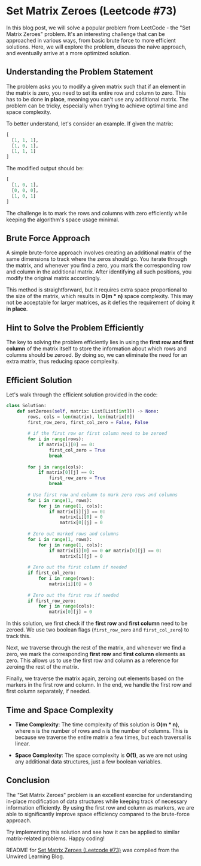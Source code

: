 # Set Matrix Zeroes (Leetcode #73)

In this blog post, we will solve a popular problem from LeetCode - the "Set Matrix Zeroes" problem. It's an interesting challenge that can be approached in various ways, from basic brute force to more efficient solutions. Here, we will explore the problem, discuss the naive approach, and eventually arrive at a more optimized solution.

## Understanding the Problem Statement

The problem asks you to modify a given matrix such that if an element in the matrix is zero, you need to set its entire row and column to zero. This has to be done **in place**, meaning you can't use any additional matrix. The problem can be tricky, especially when trying to achieve optimal time and space complexity.

To better understand, let's consider an example. If given the matrix:

```python
[
  [1, 1, 1],
  [1, 0, 1],
  [1, 1, 1]
]
```

The modified output should be:

```python
[
  [1, 0, 1],
  [0, 0, 0],
  [1, 0, 1]
]
```

The challenge is to mark the rows and columns with zero efficiently while keeping the algorithm's space usage minimal.

## Brute Force Approach

A simple brute-force approach involves creating an additional matrix of the same dimensions to track where the zeros should go. You iterate through the matrix, and whenever you find a zero, you mark the corresponding row and column in the additional matrix. After identifying all such positions, you modify the original matrix accordingly.

This method is straightforward, but it requires extra space proportional to the size of the matrix, which results in **O(m \* n)** space complexity. This may not be acceptable for larger matrices, as it defies the requirement of doing it **in place**.

## Hint to Solve the Problem Efficiently

The key to solving the problem efficiently lies in using the **first row and first column** of the matrix itself to store the information about which rows and columns should be zeroed. By doing so, we can eliminate the need for an extra matrix, thus reducing space complexity.

## Efficient Solution

Let's walk through the efficient solution provided in the code:

```python
class Solution:
    def setZeroes(self, matrix: List[List[int]]) -> None:
        rows, cols = len(matrix), len(matrix[0])
        first_row_zero, first_col_zero = False, False
        
        # if the first row or first column need to be zeroed
        for i in range(rows):
            if matrix[i][0] == 0:
                first_col_zero = True
                break
                
        for j in range(cols):
            if matrix[0][j] == 0:
                first_row_zero = True
                break
        
        # Use first row and column to mark zero rows and columns
        for i in range(1, rows):
            for j in range(1, cols):
                if matrix[i][j] == 0:
                    matrix[i][0] = 0
                    matrix[0][j] = 0
        
        # Zero out marked rows and columns
        for i in range(1, rows):
            for j in range(1, cols):
                if matrix[i][0] == 0 or matrix[0][j] == 0:
                    matrix[i][j] = 0
        
        # Zero out the first column if needed
        if first_col_zero:
            for i in range(rows):
                matrix[i][0] = 0
        
        # Zero out the first row if needed
        if first_row_zero:
            for j in range(cols):
                matrix[0][j] = 0
```

In this solution, we first check if the **first row** and **first column** need to be zeroed. We use two boolean flags (`first_row_zero` and `first_col_zero`) to track this.

Next, we traverse through the rest of the matrix, and whenever we find a zero, we mark the corresponding **first row** and **first column** elements as zero. This allows us to use the first row and column as a reference for zeroing the rest of the matrix.

Finally, we traverse the matrix again, zeroing out elements based on the markers in the first row and column. In the end, we handle the first row and first column separately, if needed.

## Time and Space Complexity

* **Time Complexity**: The time complexity of this solution is **O(m \* n)**, where `m` is the number of rows and `n` is the number of columns. This is because we traverse the entire matrix a few times, but each traversal is linear.
    
* **Space Complexity**: The space complexity is **O(1)**, as we are not using any additional data structures, just a few boolean variables.
    

## Conclusion

The "Set Matrix Zeroes" problem is an excellent exercise for understanding in-place modification of data structures while keeping track of necessary information efficiently. By using the first row and column as markers, we are able to significantly improve space efficiency compared to the brute-force approach.

Try implementing this solution and see how it can be applied to similar matrix-related problems. Happy coding!

README for [Set Matrix Zeroes (Leetcode #73)](https://blog.unwiredlearning.com/set-matrix-zeroes) was compiled from the Unwired Learning Blog.